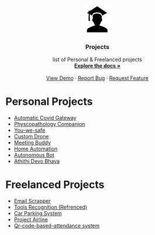 
<!-- PROJECT LOGO -->
<br />
<div align="center">
  <a href="https://github.com/Yuvraj-kadale/Projects">
    <img src="logo.png" alt="Logo" width="80" height="80">
  </a>

<h3 align="center">Projects</h3>

  <p align="center">
    list of Personal & Freelanced projects
    <br />
    <a href="https://github.com/Yuvraj-kadale/Projects"><strong>Explore the docs »</strong></a>
    <br />
    <br />
    <a href="https://github.com/Yuvraj-kadale/Projects">View Demo</a>
    ·
    <a href="https://github.com/Yuvraj-kadale/Projects">Report Bug</a>
    ·
    <a href=https://github.com/Yuvraj-kadale/Projects>Request Feature</a>
  </p>
</div>

<!-- TABLE OF CONTENTS 
<details>
  <summary>Personal Projects</summary>
  <ul>
    <li><a href="#">You-we-safe</a></li>
  </ul>
</details>
<details>
  <summary>Freelanced Projects</summary>
  <ul>
    <li><a href="https://github.com/Yuvraj-kadale/QR-code-based-Excel-Attendance">Qr-code-based-attendance system</a></li>
  </ul>
</details> -->

# Personal Projects
<ul>
    <li><a href="#">Automatic Covid Gateway</a></li>
    <li><a href="#">Physcopathology Companion</a></li>
    <li><a href="#">You-we-safe</a></li>
    <li><a href="#">Custom Drone</a></li>
    <li><a href="#">Meeting Buddy</a></li>
    <li><a href="#">Home Automation</a></li>
    <li><a href="#">Autonomous Bot</a></li>
    <li><a href="#">Athithi Devo Bhava</a></li>
</ul>

# Freelanced Projects
<ul>
    <li><a href="https://github.com/Yuvraj-kadale/Email-Scrapper">Email Scrapper</a></li>
    <li><a href="https://colab.research.google.com/drive/1fE2CPL_70G1Q6GMNROuBZE-E9JfPDjPS">Tools Recognition (Refrenced)</a></li>
    <li><a href="https://github.com/Yuvraj-kadale/Car_parking_system">Car Parking System</a></li>
    <li><a href="https://github.com/Yuvraj-kadale/Project_airline">Project Airline</a></li>
    <li><a href="https://github.com/Yuvraj-kadale/QR-code-based-Excel-Attendance">Qr-code-based-attendance system</a></li>
</ul>